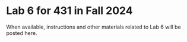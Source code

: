 # Lab 6 for 431 in Fall 2024

When available, instructions and other materials related to Lab 6 will be posted here.
